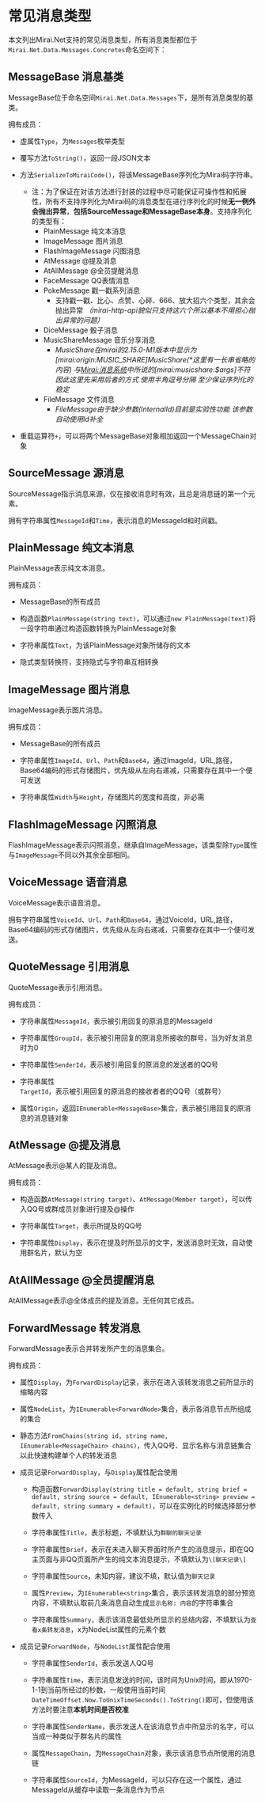 # 常见消息类型

本文列出Mirai.Net支持的常见消息类型，所有消息类型都位于`Mirai.Net.Data.Messages.Concretes`命名空间下：

## MessageBase 消息基类

MessageBase位于命名空间`Mirai.Net.Data.Messages`下，是所有消息类型的基类。

拥有成员：

- 虚属性`Type`，为`Messages`枚举类型

- 覆写方法`ToString()`，返回一段JSON文本

- 方法`SerializeToMiraiCode()`，将该MessageBase序列化为Mirai码字符串。
    - 注：为了保证在对该方法进行封装的过程中尽可能保证可操作性和拓展性，所有不支持序列化为Mirai码的消息类型在进行序列化的时候**无一例外会抛出异常**，**包括SourceMessage和MessageBase本身**。支持序列化的类型有：
        - PlainMessage 纯文本消息
        - ImageMessage 图片消息
        - FlashImageMessage 闪图消息
        - AtMessage @提及消息
        - AtAllMessage @全员提醒消息
        - FaceMessage QQ表情消息
        - PokeMessage 戳一戳系列消息
            - 支持戳一戳、比心、点赞、心碎、666、放大招六个类型，其余会抛出异常 *（mirai-http-api貌似只支持这六个所以基本不用担心抛出异常的问题）*
        - DiceMessage 骰子消息
        - MusicShareMessage 音乐分享消息
            - *MusicShare在mirai的2.15.0-M1版本中显示为[mirai:origin:MUSIC_SHARE]MusicShare(\*这里有一长串省略的内容) 与[Mirai:消息系统](https://github.com/mamoe/mirai/blob/dev/docs/Messages.md)中所说的\[mirai:musicshare:$args\]不符 因此这里先采用后者的方式 使用半角逗号分隔 至少保证序列化的稳定*
        - FileMessage 文件消息
            - *FileMessage由于缺少参数(InternalId)目前是实验性功能 该参数自动使用Id补全*

- 重载运算符`+`，可以将两个MessageBase对象相加返回一个MessageChain对象

## SourceMessage 源消息

SourceMessage指示消息来源，仅在接收消息时有效，且总是消息链的第一个元素。

拥有字符串属性`MessageId`和`Time`，表示消息的MessageId和时间戳。

## PlainMessage 纯文本消息

PlainMessage表示纯文本消息。

拥有成员：

- MessageBase的所有成员

- 构造函数`PlainMessage(string text)`，可以通过`new PlainMessage(text)`将一段字符串通过构造函数转换为PlainMessage对象

- 字符串属性`Text`，为该PlainMessage对象所储存的文本

- 隐式类型转换符，支持隐式与字符串互相转换

## ImageMessage 图片消息

ImageMessage表示图片消息。

拥有成员：

- MessageBase的所有成员

- 字符串属性`ImageId`、`Url`、`Path`和`Base64`，通过ImageId，URL,路径，Base64编码的形式存储图片，优先级从左向右递减，只需要存在其中一个便可发送

- 字符串属性`Width`与`Height`，存储图片的宽度和高度，非必需

## FlashImageMessage 闪照消息

FlashImageMessage表示闪照消息，继承自ImageMessage，该类型除`Type`属性与`ImageMessage`不同以外其余全部相同。

## VoiceMessage 语音消息

VoiceMessage表示语音消息。

拥有字符串属性`VoiceId`、`Url`、`Path`和`Base64`，通过VoiceId，URL,路径，Base64编码的形式存储图片，优先级从左向右递减，只需要存在其中一个便可发送。

## QuoteMessage 引用消息

QuoteMessage表示引用消息。

拥有成员：

- 字符串属性`MessageId`，表示被引用回复的原消息的MessageId

- 字符串属性`GroupId`，表示被引用回复的原消息所接收的群号，当为好友消息时为0

- 字符串属性`SenderId`，表示被引用回复的原消息的发送者的QQ号

- 字符串属性`TargetId`，表示被引用回复的原消息的接收者者的QQ号（或群号）

- 属性`Origin`，返回`IEnumerable<MessageBase>`集合，表示被引用回复的原消息的消息链对象

## AtMessage @提及消息

AtMessage表示@某人的提及消息。

拥有成员：

- 构造函数`AtMessage(string target)`、`AtMessage(Member target)`，可以传入QQ号或群成员对象进行提及@操作

- 字符串属性`Target`，表示所提及的QQ号

- 字符串属性`Display`，表示在提及时所显示的文字，发送消息时无效，自动使用群名片，默认为空

## AtAllMessage @全员提醒消息

AtAllMessage表示@全体成员的提及消息。无任何其它成员。

## ForwardMessage 转发消息

ForwardMessage表示合并转发所产生的消息集合。

拥有成员：

- 属性`Display`，为`ForwardDisplay`记录，表示在进入该转发消息之前所显示的缩略内容

- 属性`NodeList`，为`IEnumerable<ForwardNode>`集合，表示各消息节点所组成的集合

- 静态方法`FromChains(string id, string name, IEnumerable<MessageChain> chains)`，传入QQ号、显示名称与消息链集合以此快速构建单个人的转发消息

- 成员记录`ForwardDisplay`，与`Display`属性配合使用
    - 构造函数`ForwardDisplay(string title = default, string brief = default, string source = default, IEnumerable<string> preview = default, string summary = default)`，可以在实例化的时候选择部分参数传入

    - 字符串属性`Title`，表示标题，不填默认为`群聊的聊天记录`

    - 字符串属性`Brief`，表示在未进入聊天界面时所产生的消息提示，即在QQ主页面与非QQ页面所产生的纯文本消息提示，不填默认为`\[聊天记录\]`

    - 字符串属性`Source`，未知内容，建议不填，默认值为`聊天记录`

    - 属性`Preview`，为`IEnumerable<string>`集合，表示该转发消息的部分预览内容，不填默认取前几条消息自动生成`显示名称: 内容`的字符串集合

    - 字符串属性`Summary`，表示该消息最低处所显示的总结内容，不填默认为`查看x条转发消息`，x为NodeList属性的元素个数

- 成员记录`ForwardNode`，与`NodeList`属性配合使用
    - 字符串属性`SenderId`，表示发送人QQ号

    - 字符串属性`Time`，表示消息发送的时间，该时间为Unix时间，即从1970-1-1到当前所经过的秒数，一般使用当前时间`DateTimeOffset.Now.ToUnixTimeSeconds().ToString()`即可，但使用该方法时要注意**本机时间是否校准**

    - 字符串属性`SenderName`，表示发送人在该消息节点中所显示的名字，可以当成一种类似于群名片的属性

    - 属性`MessageChain`，为`MessageChain`对象，表示该消息节点所使用的消息链

    - 字符串属性`SourceId`，为MessageId，可以只存在这一个属性，通过MessageId从缓存中读取一条消息作为节点